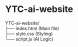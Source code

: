 # YTC-ai-website
YTC-ai-website/  
├── index.html          (Main file)  
├── style.css           (Styling)  
└── script.js           (AI Logic)  
